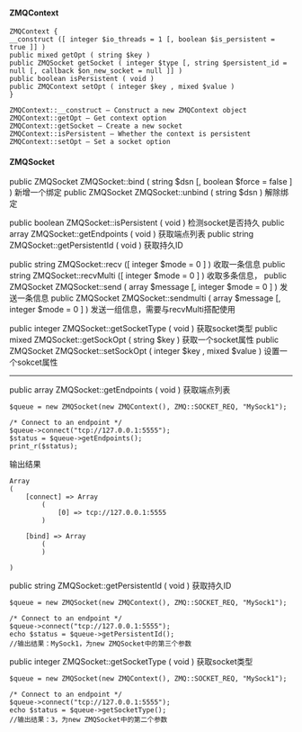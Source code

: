 #### ZMQContext
```
ZMQContext {
__construct ([ integer $io_threads = 1 [, boolean $is_persistent = true ]] )
public mixed getOpt ( string $key )
public ZMQSocket getSocket ( integer $type [, string $persistent_id = null [, callback $on_new_socket = null ]] )
public boolean isPersistent ( void )
public ZMQContext setOpt ( integer $key , mixed $value )
}
```
```
ZMQContext::__construct — Construct a new ZMQContext object
ZMQContext::getOpt — Get context option
ZMQContext::getSocket — Create a new socket
ZMQContext::isPersistent — Whether the context is persistent
ZMQContext::setOpt — Set a socket option
```

#### ZMQSocket
public ZMQSocket ZMQSocket::bind ( string $dsn [, boolean $force = false ] ) 新增一个绑定
public ZMQSocket ZMQSocket::unbind ( string $dsn ) 解除绑定

public boolean ZMQSocket::isPersistent ( void ) 检测socket是否持久
public array ZMQSocket::getEndpoints ( void ) 获取端点列表
public string ZMQSocket::getPersistentId ( void ) 获取持久ID

public string ZMQSocket::recv ([ integer $mode = 0 ] ) 收取一条信息
public string ZMQSocket::recvMulti ([ integer $mode = 0 ] ) 收取多条信息，
public ZMQSocket ZMQSocket::send ( array $message [, integer $mode = 0 ] ) 发送一条信息
public ZMQSocket ZMQSocket::sendmulti ( array $message [, integer $mode = 0 ] ) 发送一组信息，需要与recvMulti搭配使用

public integer ZMQSocket::getSocketType ( void ) 获取socket类型
public mixed ZMQSocket::getSockOpt ( string $key ) 获取一个socket属性
public ZMQSocket ZMQSocket::setSockOpt ( integer $key , mixed $value ) 设置一个sokcet属性


----------------------------------------------------------------------------------

public array ZMQSocket::getEndpoints ( void ) 获取端点列表
```
$queue = new ZMQSocket(new ZMQContext(), ZMQ::SOCKET_REQ, "MySock1");

/* Connect to an endpoint */
$queue->connect("tcp://127.0.0.1:5555");
$status = $queue->getEndpoints();
print_r($status);
```
输出结果
```
Array
(
    [connect] => Array
        (
            [0] => tcp://127.0.0.1:5555
        )

    [bind] => Array
        (
        )

)
```

public string ZMQSocket::getPersistentId ( void ) 获取持久ID
```
$queue = new ZMQSocket(new ZMQContext(), ZMQ::SOCKET_REQ, "MySock1");

/* Connect to an endpoint */
$queue->connect("tcp://127.0.0.1:5555");
echo $status = $queue->getPersistentId();
//输出结果：MySock1，为new ZMQSocket中的第三个参数
```

public integer ZMQSocket::getSocketType ( void ) 获取socket类型
```
$queue = new ZMQSocket(new ZMQContext(), ZMQ::SOCKET_REQ, "MySock1");

/* Connect to an endpoint */
$queue->connect("tcp://127.0.0.1:5555");
echo $status = $queue->getSocketType();
//输出结果：3，为new ZMQSocket中的第二个参数
```
